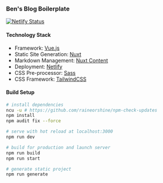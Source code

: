 ### Ben's Blog Boilerplate

[![Netlify Status](https://api.netlify.com/api/v1/badges/94ad16ea-0ce1-455c-8e73-05e8b6bbb4ff/deploy-status)](https://app.netlify.com/sites/geoffrey-vincent/deploys)

#### Technology Stack

- Framework: [Vue.js](https://www.vuejs.org)
- Static Site Generation: [Nuxt](https://www.nuxtjs.org)
- Markdown Management: [Nuxt Content](https://content.nuxtjs.org/)
- Deployment: [Netlify](https://www.netlify.com)
- CSS Pre-processor: [Sass](https://sass-lang.com/)
- CSS Framework: [TailwindCSS](https://tailwindcss.com/)

#### Build Setup

```bash
# install dependencies
ncu -u # https://github.com/raineorshine/npm-check-updates
npm install
npm audit fix --force

# serve with hot reload at localhost:3000
npm run dev

# build for production and launch server
npm run build
npm run start

# generate static project
npm run generate
```
